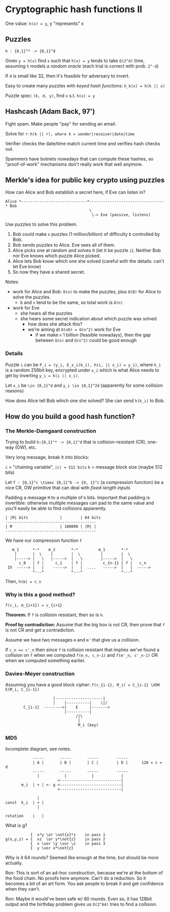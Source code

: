 Cryptographic hash functions II
===============================

One value: `h(x) = y`, y "represents" x

Puzzles
-------

    h : {0,1}^* -> {0,1}^d
        
Given `y = h(x)` find `x` such that `h(x) = y` tends to take `O(2^d)` time,
assuming `h` models a _random oracle_ (each trial is correct with prob. `2^-d`)

If `d` is small like 32, then it's feasible for adversary to invert.

Easy to create many puzzles with _keyed hash functions_: `h_k(x) = h(k || x)`

Puzzle spec: `(k, d, y)`, find `x` s.t. `h(x) = y`

Hashcash (Adam Back, 97')
-------------------------

Fight spam. Make people "pay" for sending an email.

Solve for `r`: `h(k || r), where k = sender|receiver|date|time`

Verifier checks the date/time match current time and verifies hash checks out.

Spammers have botnets nowadays that can compute these hashes, so "proof-of-work" mechanisms don't really work that well anymore.

Merkle's idea for public key crypto using puzzles
-------------------------------------------------

How can Alice and Bob establish a secret here, if Eve can listen in?

    Alice *-----------------------------*---------------------------------* Bob
                                         \
                                          \-> Eve (passive, listens)

Use puzzles to solve this problem.

 1. Bob could make `n` puzzles (1 million/billion) of difficulty `D` controlled by Bob.
 2. Bob sends puzzles to Alice. Eve sees all of them.
 3. Alice picks one at random and solves it (let it be puzzle `i`). Neither Bob
    nor Eve knows which puzzle Alice picked.
 4. Alice lets Bob know which one she solved (careful with the details: can't
    let Eve know)
 5. So now they have a shared secret.

Notes:

 - work for Alice and Bob: `O(n)` to make the puzzles, plus `O(D)` for Alice to
   solve the puzzles.
   + `D` and `n` tend to be the same, so total work is `O(n)`
 - work for Eve
   + she hears all the puzzles
   + she hears some secret indication about which puzzle was solved
     - how does she attack this?
     - we're aiming at `O(nD) = O(n^2)` work for Eve
       + if we make `n` 1 billion (feasible nowadays), then the gap between
         `O(n)` and `O(n^2)` could be good enough
       

### Details

Puzzle `i` can be `P_i = (y_i, E_x_i(k_i), h(i, || x_i) = y_i)`, where `k_i` is
a random 256bit key, encrypted under `x_i` which is what Alice needs to get by
inverting `y_i = h(i || x_i)`.

Let `x_i` be `\in {0,1}^d` and `y_i \in {0,1}^2d` (apparently for some collision
reasons)

How does Alice tell Bob which one she solved? She can send `h(k_i)` to Bob.

How do you build a good hash function?
--------------------------------------

### The Merkle-Damgaard construction

Trying to build `h:{0,1}^* -> {0,1}^d` that is collision-resistant (CR), one-way
(OW), etc.

Very long message, break it into blocks:

`c` = "chaining variable", `|c| = 512 bits`
`b` = message block size (maybe 512 bits)

Let `f : {0,1}^c \times {0,1}^b -> {0, 1}^c` (a compression function) be a nice
CR, OW primitive that can deal with _fixed-length inputs_

Padding a message `M` to a multiple of `b` bits. Important that padding is
invertible: otherwise multiple messages can pad to the same value and you'll
easily be able to find collisions apparently.

    | |M| bits              |        | 64 bits
    ----------------------------------------
    | M                     | 100000 | |M| |
    ----------------------------------------

We have our compression function `f`

       m_1      *-*    m_2       *-*         m_1       *-*   
        |       |  \    |        |  \         |        |  \ 
        |-----> |   \   |----->  |   \        |----->  |   \
          c_0   | f |     c_1    | f |         c_{n-1} | f |   c_n
     IV  -----> |   |    ----->  |   |  ....   ----->  |   |  ----->
                *---*            *---*                 *---*

Then, `h(m) = c_n`

### Why is this a good method?

 `f(c_i, m_{i+1}) = c_{i+1}`

**Theorem:** If `f` is collision resistant, then so is `h`.

**Proof by contradiction:** Assume that the big box is not CR, then prove that
`f` is not CR and get a contradiction.

Assume we have two messages `m` and `m'` that give us a collision.

If `c_n == c'_n` then since `f` is collision resistant that implies we've found
a collision on `f` when we computed `f(m_n, c_n-1)` and `f(m'_n, c'_n-1)` OR
when we computed something earlier.

### Davies-Meyer construction

Assuming you have a good block cipher: `f(c_{i-1}, M_i) = C_{i-1} \XOR E(M_i,
C_{i-1})`

 
                         |---------------------|
                         |    |----------|    \|/
            C_{i-1}  -------->|    E     |------->
                              |----------|
                                   /|\
                                    |
                                    M_i (key)


### MD5

Incomplete diagram, see notes.

                -----       -----       -----        -----
                | A |       | B |       | C |        | D |      128 = c = d
                -----       -----       -----        -----
                  |           |           |            |
                           <---------------------------|
           m_i  | + | <- g <---------------------------|
                           <---------------------------|

                  |
    const  k_i  | + |
                  |

    rotation    |   |


What is g?

               {  x*y \or \not{x}*z    in pass 1
    g(x,y,z) = {  xz  \or y*\not{z}    in pass 2
               {  x \xor \y \xor \z    in pass 3
               {  y \xor x*\not{z}

Why is it 64 rounds? Seemed like enough at the time, but should be more
actually.

Ron: This is sort of an ad-hoc construction, because we're at the bottom of the
food chain. No proofs here anymore. Can't do a reduction. So it becomes a bit of
an art form. You ask people to break it and get confidence when they can't.

Ron: Maybe it would've been safe w/ 80 rounds. Even so, it has 128bit output and
the birthday problem gives us `O(2^64)` tries to find a collision.
